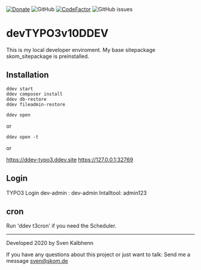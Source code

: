 [![Donate](https://img.shields.io/badge/Donate-PayPal-green.svg)](https://PayPal.me/SvenKalbhenn)
![GitHub](https://img.shields.io/github/license/Starraider/devTypo3ddev)
[![CodeFactor](https://www.codefactor.io/repository/github/starraider/devtypo3ddev/badge)](https://www.codefactor.io/repository/github/starraider/devtypo3ddev)
![GitHub issues](https://img.shields.io/github/issues/Starraider/devTypo3ddev)

# devTYPO3v10DDEV

This is my local developer enviroment.
My base sitepackage skom_sitepackage is preinstalled.

## Installation
    ddev start
    ddev composer install
    ddev db-restore
    ddev fileadmin-restore

    ddev open 

or 

    ddev open -t

or 

https://ddev-typo3.ddev.site https://127.0.0.1:32769 

## Login
TYPO3 Login
dev-admin : dev-admin
Intalltool: admin123

## cron

Run 'ddev t3cron' if you need the Scheduler.

---

Developed 2020 by Sven Kalbhenn

If you have any questions about this project or just want to talk:
Send me a message [sven@skom.de](mailto:sven@skom.de)